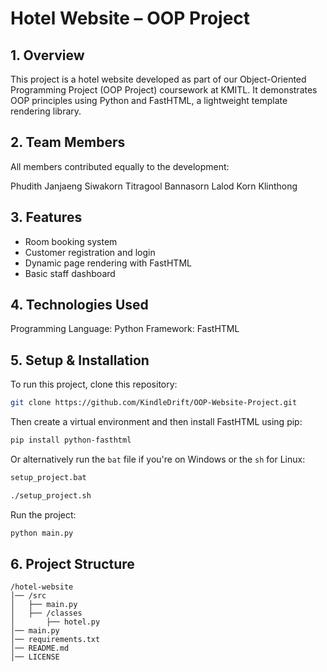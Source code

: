<!-- # OOP-Website-Project -->

# Hotel Website – OOP Project

## 1. Overview

This project is a hotel website developed as part of our Object-Oriented Programming Project (OOP Project) coursework at KMITL. It demonstrates OOP principles using Python and FastHTML, a lightweight template rendering library.

## 2. Team Members

All members contributed equally to the development:

Phudith Janjaeng
Siwakorn Titragool
Bannasorn Lalod
Korn Klinthong

## 3. Features
- Room booking system
- Customer registration and login
- Dynamic page rendering with FastHTML
- Basic staff dashboard


## 4. Technologies Used
Programming Language: Python
Framework: FastHTML


## 5. Setup & Installation
To run this project, clone this repository:
```sh
git clone https://github.com/KindleDrift/OOP-Website-Project.git
```
Then create a virtual environment and then install FastHTML using pip:
```sh
pip install python-fasthtml
```

Or alternatively run the `bat` file if you're on Windows or the `sh` for Linux:
```sh
setup_project.bat
```
```sh
./setup_project.sh
```

Run the project:
```sh
python main.py
```

## 6. Project Structure

```
/hotel-website
│── /src
│   ├── main.py
│   ├── /classes
│       ├── hotel.py
│── main.py
│── requirements.txt
│── README.md
│── LICENSE
```

